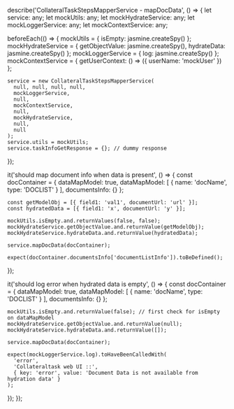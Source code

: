 describe('CollateralTaskStepsMapperService - mapDocData', () => {
  let service: any;
  let mockUtils: any;
  let mockHydrateService: any;
  let mockLoggerService: any;
  let mockContextService: any;

  beforeEach(() => {
    mockUtils = { isEmpty: jasmine.createSpy() };
    mockHydrateService = {
      getObjectValue: jasmine.createSpy(),
      hydrateData: jasmine.createSpy()
    };
    mockLoggerService = { log: jasmine.createSpy() };
    mockContextService = { getUserContext: () => ({ userName: 'mockUser' }) };

    service = new CollateralTaskStepsMapperService(
      null, null, null, null,
      mockLoggerService,
      null,
      mockContextService,
      null,
      mockHydrateService,
      null,
      null
    );
    service.utils = mockUtils;
    service.taskInfoGetResponse = {}; // dummy response
  });

  it('should map document info when data is present', () => {
    const docContainer = {
      dataMapModel: true,
      dataMapModel: [
        {
          name: 'docName',
          type: 'DOCLIST'
        }
      ],
      documentsInfo: {}
    };

    const getModelObj = [{ field1: 'val1', documentUrl: 'url' }];
    const hydratedData = [{ field1: 'x', documentUrl: 'y' }];

    mockUtils.isEmpty.and.returnValues(false, false);
    mockHydrateService.getObjectValue.and.returnValue(getModelObj);
    mockHydrateService.hydrateData.and.returnValue(hydratedData);

    service.mapDocData(docContainer);

    expect(docContainer.documentsInfo['documentListInfo']).toBeDefined();
  });

  it('should log error when hydrated data is empty', () => {
    const docContainer = {
      dataMapModel: true,
      dataMapModel: [
        {
          name: 'docName',
          type: 'DOCLIST'
        }
      ],
      documentsInfo: {}
    };

    mockUtils.isEmpty.and.returnValue(false); // first check for isEmpty on dataMapModel
    mockHydrateService.getObjectValue.and.returnValue(null);
    mockHydrateService.hydrateData.and.returnValue([]);

    service.mapDocData(docContainer);

    expect(mockLoggerService.log).toHaveBeenCalledWith(
      'error',
      'Collateraltask web UI ::',
      { key: 'error', value: 'Document Data is not available from hydration data' }
    );
  });
});
